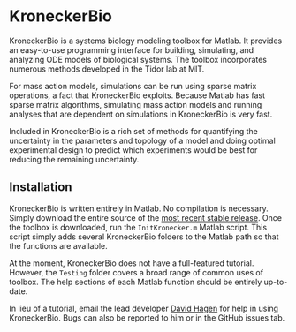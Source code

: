 KroneckerBio
============

KroneckerBio is a systems biology modeling toolbox for Matlab. It provides an easy-to-use programming interface for building, simulating, and analyzing ODE models of biological systems. The toolbox incorporates numerous methods developed in the Tidor lab at MIT.

For mass action models, simulations can be run using sparse matrix operations, a fact that KroneckerBio exploits. Because Matlab has fast sparse matrix algorithms, simulating mass action models and running analyses that are dependent on simulations in KroneckerBio is very fast.

Included in KroneckerBio is a rich set of methods for quantifying the uncertainty in the parameters and topology of a model and doing optimal experimental design to predict which experiments would be best for reducing the remaining uncertainty.

Installation
------------

KroneckerBio is written entirely in Matlab. No compilation is necessary. Simply download the entire source of the [most recent stable release](https://github.com/kroneckerbio/kroneckerbio/archive/stable.zip). Once the toolbox is downloaded, run the `InitKronecker.m` Matlab script. This script simply adds several KroneckerBio folders to the Matlab path so that the functions are available.

At the moment, KroneckerBio does not have a full-featured tutorial. However, the `Testing` folder covers a broad range of common uses of toolbox. The help sections of each Matlab function should be entirely up-to-date.

In lieu of a tutorial, email the lead developer [David Hagen](`drhagen@mit.edu`) for help in using KroneckerBio. Bugs can also be reported to him or in the GitHub issues tab.
